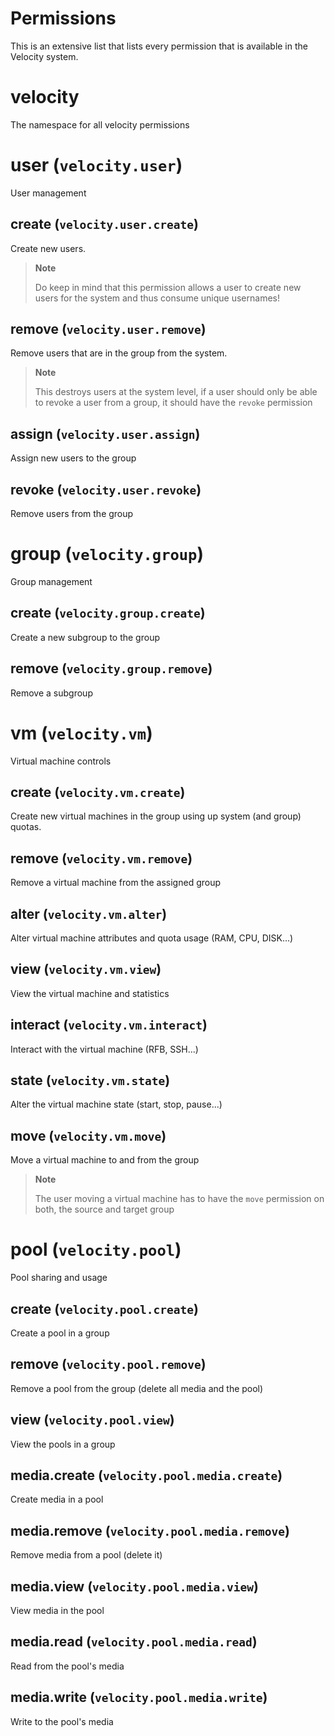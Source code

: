 # Permissions

This is an extensive list that lists every permission that is available in the Velocity system.

# velocity

The namespace for all velocity permissions

# user (`velocity.user`)

User management

## create (`velocity.user.create`)

Create new users.

> **Note**
> 
> Do keep in mind that this permission allows a user to create new users for the system and thus consume unique usernames!

## remove (`velocity.user.remove`)

Remove users that are in the group from the system.

> **Note**
> 
> This destroys users at the system level, if a user should only be able to revoke a user from a group, it should have the `revoke` permission

## assign (`velocity.user.assign`)

Assign new users to the group

## revoke (`velocity.user.revoke`)

Remove users from the group

# group (`velocity.group`)

Group management

## create (`velocity.group.create`)

Create a new subgroup to the group

## remove (`velocity.group.remove`)

Remove a subgroup

# vm (`velocity.vm`)

Virtual machine controls

## create (`velocity.vm.create`)

Create new virtual machines in the group using up system (and group) quotas.

## remove (`velocity.vm.remove`)

Remove a virtual machine from the assigned group

## alter (`velocity.vm.alter`)

Alter virtual machine attributes and quota usage (RAM, CPU, DISK...)

## view (`velocity.vm.view`)

View the virtual machine and statistics

## interact (`velocity.vm.interact`)

Interact with the virtual machine (RFB, SSH...)

## state (`velocity.vm.state`)

Alter the virtual machine state (start, stop, pause...)

## move (`velocity.vm.move`)

Move a virtual machine to and from the group

> **Note**
> 
> The user moving a virtual machine has to have the `move` permission on both, the source and target group

# pool (`velocity.pool`)

Pool sharing and usage

## create (`velocity.pool.create`)

Create a pool in a group

## remove (`velocity.pool.remove`)

Remove a pool from the group (delete all media and the pool)

## view (`velocity.pool.view`)

View the pools in a group

## media.create (`velocity.pool.media.create`)

Create media in a pool

## media.remove (`velocity.pool.media.remove`)

Remove media from a pool (delete it)

## media.view (`velocity.pool.media.view`)

View media in the pool

## media.read (`velocity.pool.media.read`)

Read from the pool's media

## media.write (`velocity.pool.media.write`)

Write to the pool's media
